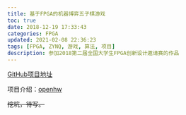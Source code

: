 ```yaml
---
title: 基于FPGA的机器博弈五子棋游戏
toc: true
date: 2018-12-19 17:33:43
categories: FPGA
updated: 2021-02-08 22:36:23tags: [FPGA, ZYNQ, 游戏, 算法, 项目]
description: 参加2018第二届全国大学生FPGA创新设计邀请赛的作品
---
```


<!--more-->

[GitHub项目地址](https://github.com/Starrynightzyq/ZYNQ-PYNQ-Z2-Gobang)

项目介绍：[openhw](http://www.openhw.org/newsinfo/276533.html?templateId=80809)

~~挖坑，待写。~~

